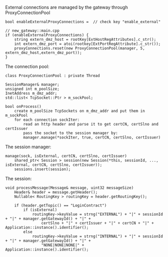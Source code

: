 External connections are managed by the gateway through ProxyConnectionPool

	
	bool enableExternalProxyConnections =  // check key "enable_external"

	// new_gateway::main.cpp
	if (enableExternalProxyConnections) {
		string extern_dmz_host = rootKey[ExtHostRegAttributes].c_str();
		int extern_dmz_port = atoi(rootkey[ExtPortRegAttribute].c_str());
		proxyConnections.reset(new ProxyConnectionPool(manager, 5, extern_dmz_host,extern_dmz_port));
	}


The connection pool:

	class ProxyConnectionPool : private Thread

	SessionManager& manager;
	unsigned int m_poolSize;
	InetAddress m_dmz_addr;
	std::list< TcpSocket::Ptr > m_sockPool;

	bool onProcess() 
		create m_poolSize TcpSockets on m_dmz_addr and put them in m_sockPool
		for each connection sockIter:
			read an http header and parse it to get certCN, certSlno and certIssuer
			pass the socket to the session manager by:
			manager.manage(*sockIter, true, certCN, certSlno, certIssuer)


The session manager:

	manage(sock, isExternal, certCN, certSlno, certIssuer)
		shared_ptr< Session > session(new Session(*this, sessionId, ..., isExternal, certCN, certSlno, certIssuer));
		sessions.insert(session);


The session:

	void processMessage(Message& message, uint32 messageSize)
		Header& header = message.getHeader();
		Nullable< RoutingKey > routingKey = header.getRoutingKey();

		if (header.getTopic() == "LoginContract")
			if (isExternal)
				routingKey->keyValue = strng("EXTERNAL") + "|" + sessionId + "|" + manager.getGatewayId() + "|" + 
					certSlno + "|" + certIssuer + "|" + certCN + "|" + Application::instance().identifier();
			else
				routingKey->keyValue = strng("INTERNAL") + "|" + sessionId + "|" + manager.getGatewayId() + "|" + 
					"NONE|NONE|NONE|" + Application::instance().identifier();
